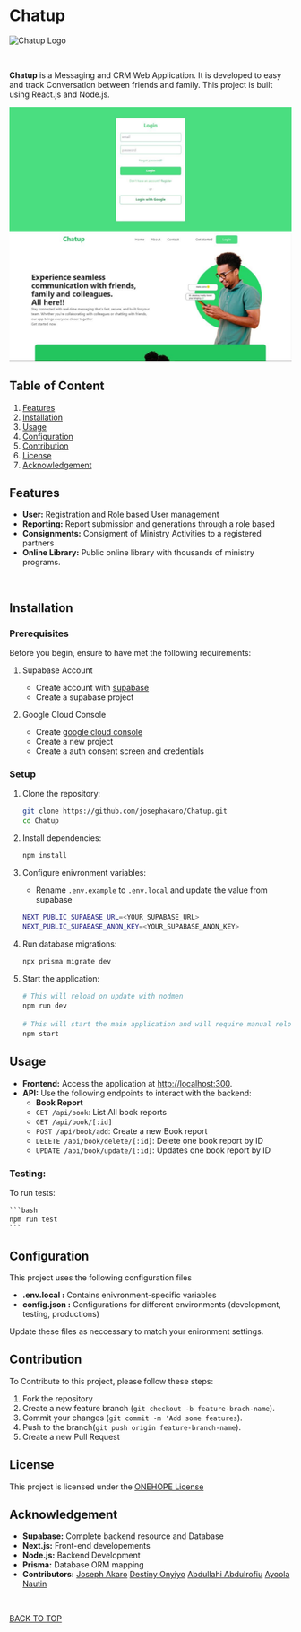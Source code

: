 # Chatup 
![Chatup Logo](/images/tesfa-logo.png)

<br>

**Chatup** is a Messaging and CRM Web Application. It is developed to easy and track Conversation between friends and family. This project is built using React.js and Node.js.
<br>

![Login screenshot](img/login.jpg)
![Dashboard screenshot](img/landing_page.jpg)

## Table of Content
1. [Features](#features)
2. [Installation](#installation)
3. [Usage](#usage)
4. [Configuration](#contribution)
5. [Contribution](#contribution)
6. [License](#license)
7. [Acknowledgement](#acknowledgement)

## Features
- **User:** Registration and Role based User management
- **Reporting:** Report submission and generations through a role based
- **Consignments:** Consigment of Ministry Activities to a registered partners
- **Online Library:** Public online library with thousands of ministry programs.

<br>

## Installation

### Prerequisites
Before you begin, ensure to have met the following requirements:
1. Supabase Account
    - Create account with [supabase](https://supabase.com)
    - Create a supabase project

2.  Google Cloud Console
    - Create [google cloud console](https://console.cloud.google.com/welcome/new)
    - Create a new project
    - Create a auth consent screen and credentials

### Setup
1. Clone the repository:
    ```bash
    git clone https://github.com/josephakaro/Chatup.git
    cd Chatup
    ```

2. Install dependencies:
    ```bash
    npm install
    ```

3. Configure enivronment variables:
    - Rename `.env.example` to `.env.local` and update the value from supabase
    ```bash
    NEXT_PUBLIC_SUPABASE_URL=<YOUR_SUPABASE_URL>
    NEXT_PUBLIC_SUPABASE_ANON_KEY=<YOUR_SUPABASE_ANON_KEY>
    ```

4. Run database migrations:
    ```bash
    npx prisma migrate dev
    ```

5. Start the application:
    ```bash
    # This will reload on update with nodmen
    npm run dev

    # This will start the main application and will require manual reload
    npm start
    ```

## Usage
- **Frontend:** Access the application at [http://localhost:300](http://localhost:3000).
- **API:** Use the following endpoints to interact with the backend:
    - **Book Report**
    - `GET /api/book`: List All book reports
    - `GET /api/book/[:id]`
    - `POST /api/book/add`: Create a new Book report
    - `DELETE /api/book/delete/[:id]`: Delete one book report by ID
    - `UPDATE /api/book/update/[:id]`: Updates one book report by ID

### Testing:
To run tests:

    ```bash
    npm run test
    ```

## Configuration
This project uses the following configuration files
- **.env.local :** Contains enivronment-specific variables
- **config.json :** Configurations for different environments (development, testing, productions)

Update these files as neccessary to match your enironment settings.

## Contribution
To Contribute to this project, please follow these steps:
1. Fork the repository
2. Create a new feature branch (`git checkout -b feature-brach-name`).
3. Commit your changes (`git commit -m 'Add some features`).
4. Push to the branch(`git push origin feature-branch-name`).
5. Create a new Pull Request

## License
This project is licensed under the [ONEHOPE License](/LICENSE)

## Acknowledgement
- **Supabase:** Complete backend resource and Database
- **Next.js:** Front-end developements
- **Node.js:** Backend Development
- **Prisma:** Database ORM mapping
- **Contributors:** [Joseph Akaro](https://josephakaro.tech)
                    [Destiny Onyiyo](https://github.com/Destiny-Kay)
                    [Abdullahi Abdulrofiu](https://github.com/credmighty)
                    [Ayoola Nautin](http://****.tech)

<br>

[BACK TO TOP](#tesfa)
